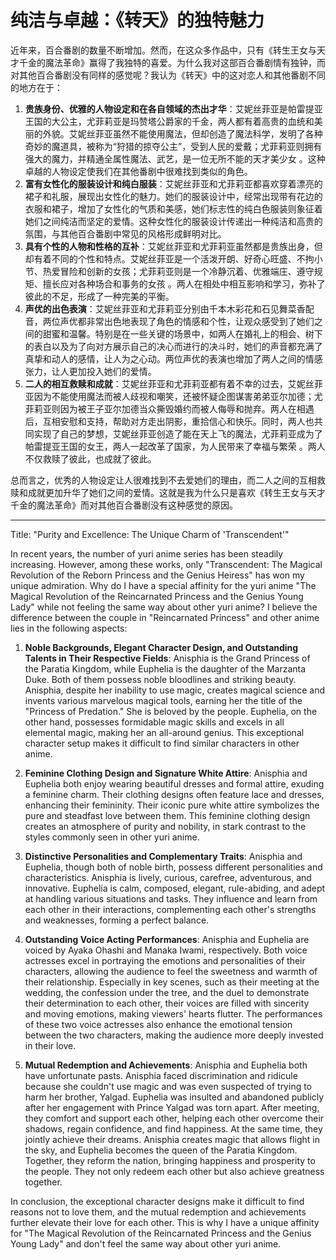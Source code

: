 # 纯洁与卓越：《转天》的独特魅力

近年来，百合番剧的数量不断增加。然而，在这众多作品中，只有《转生王女与天才千金的魔法革命》赢得了我独特的喜爱。为什么我对这部百合番剧情有独钟，而对其他百合番剧没有同样的感觉呢？我认为《转天》中的这对恋人和其他番剧不同的地方在于：

1. **贵族身份、优雅的人物设定和在各自领域的杰出才华**：艾妮丝菲亚是帕雷提亚王国的大公主，尤菲莉亚是玛赞塔公爵家的千金，两人都有着高贵的血统和美丽的外貌。艾妮丝菲亚虽然不能使用魔法，但却创造了魔法科学，发明了各种奇妙的魔道具，被称为“狩猎的掠夺公主”，受到人民的爱戴；尤菲莉亚则拥有强大的魔力，并精通全属性魔法、武艺，是一位无所不能的天才美少女 。这种卓越的人物设定使我们在其他番剧中很难找到类似的角色。
2. **富有女性化的服装设计和纯白服装**：艾妮丝菲亚和尤菲莉亚都喜欢穿着漂亮的裙子和礼服，展现出女性化的魅力。她们的服装设计中，经常出现带有花边的衣服和裙子，增加了女性化的气质和美感，她们标志性的纯白色服装则象征着她们之间纯洁而坚定的爱情。这种女性化的服装设计传递出一种纯洁和高贵的氛围，与其他百合番剧中常见的风格形成鲜明对比。
3. **具有个性的人物和性格的互补**：艾妮丝菲亚和尤菲莉亚虽然都是贵族出身，但却有着不同的个性和特点。艾妮丝菲亚是一个活泼开朗、好奇心旺盛、不拘小节、热爱冒险和创新的女孩；尤菲莉亚则是一个冷静沉着、优雅端庄、遵守规矩、擅长应对各种场合和事务的女孩 。两人在相处中相互影响和学习，弥补了彼此的不足，形成了一种完美的平衡。
4. **声优的出色表演**：艾妮丝菲亚和尤菲莉亚分别由千本木彩花和石见舞菜香配音，两位声优都非常出色地表现了角色的情感和个性，让观众感受到了她们之间的甜蜜和温馨。特别是在一些关键的场景中，如两人在婚礼上的相会、树下的表白以及为了向对方展示自己的决心而进行的决斗时，她们的声音都充满了真挚和动人的感情，让人为之心动。两位声优的表演也增加了两人之间的情感张力，让人更加投入她们的爱情。
5. **二人的相互救赎和成就**：艾妮丝菲亚和尤菲莉亚都有着不幸的过去，艾妮丝菲亚因为不能使用魔法而被人歧视和嘲笑，还被怀疑企图谋害弟弟亚尔加德；尤菲莉亚则因为被王子亚尔加德当众撕毁婚约而被人侮辱和抛弃。两人在相遇后，互相安慰和支持，帮助对方走出阴影，重拾信心和快乐。同时，两人也共同实现了自己的梦想，艾妮丝菲亚创造了能在天上飞的魔法，尤菲莉亚成为了帕雷提亚王国的女王，两人一起改革了国家，为人民带来了幸福与繁荣 。两人不仅救赎了彼此，也成就了彼此。

总而言之，优秀的人物设定让人很难找到不去爱她们的理由，而二人之间的互相救赎和成就更加升华了她们之间的爱情。这就是我为什么只是喜欢《转生王女与天才千金的魔法革命》而对其他百合番剧没有这种感觉的原因。





----

Title: "Purity and Excellence: The Unique Charm of 'Transcendent'"

In recent years, the number of yuri anime series has been steadily increasing. However, among these works, only "Transcendent: The Magical Revolution of the Reborn Princess and the Genius Heiress" has won my unique admiration. Why do I have a special affinity for the yuri anime "The Magical Revolution of the Reincarnated Princess and the Genius Young Lady" while not feeling the same way about other yuri anime? I believe the difference between the couple in "Reincarnated Princess" and other anime lies in the following aspects:

1. **Noble Backgrounds, Elegant Character Design, and Outstanding Talents in Their Respective Fields**: Anisphia is the Grand Princess of the Paratia Kingdom, while Euphelia is the daughter of the Marzanta Duke. Both of them possess noble bloodlines and striking beauty. Anisphia, despite her inability to use magic, creates magical science and invents various marvelous magical tools, earning her the title of the "Princess of Predation." She is beloved by the people. Euphelia, on the other hand, possesses formidable magic skills and excels in all elemental magic, making her an all-around genius. This exceptional character setup makes it difficult to find similar characters in other anime.

2. **Feminine Clothing Design and Signature White Attire**: Anisphia and Euphelia both enjoy wearing beautiful dresses and formal attire, exuding a feminine charm. Their clothing designs often feature lace and dresses, enhancing their femininity. Their iconic pure white attire symbolizes the pure and steadfast love between them. This feminine clothing design creates an atmosphere of purity and nobility, in stark contrast to the styles commonly seen in other yuri anime.

3. **Distinctive Personalities and Complementary Traits**: Anisphia and Euphelia, though both of noble birth, possess different personalities and characteristics. Anisphia is lively, curious, carefree, adventurous, and innovative. Euphelia is calm, composed, elegant, rule-abiding, and adept at handling various situations and tasks. They influence and learn from each other in their interactions, complementing each other's strengths and weaknesses, forming a perfect balance.

4. **Outstanding Voice Acting Performances**: Anisphia and Euphelia are voiced by Ayaka Ohashi and Manaka Iwami, respectively. Both voice actresses excel in portraying the emotions and personalities of their characters, allowing the audience to feel the sweetness and warmth of their relationship. Especially in key scenes, such as their meeting at the wedding, the confession under the tree, and the duel to demonstrate their determination to each other, their voices are filled with sincerity and moving emotions, making viewers' hearts flutter. The performances of these two voice actresses also enhance the emotional tension between the two characters, making the audience more deeply invested in their love.

5. **Mutual Redemption and Achievements**: Anisphia and Euphelia both have unfortunate pasts. Anisphia faced discrimination and ridicule because she couldn't use magic and was even suspected of trying to harm her brother, Yalgad. Euphelia was insulted and abandoned publicly after her engagement with Prince Yalgad was torn apart. After meeting, they comfort and support each other, helping each other overcome their shadows, regain confidence, and find happiness. At the same time, they jointly achieve their dreams. Anisphia creates magic that allows flight in the sky, and Euphelia becomes the queen of the Paratia Kingdom. Together, they reform the nation, bringing happiness and prosperity to the people. They not only redeem each other but also achieve greatness together.

In conclusion, the exceptional character designs make it difficult to find reasons not to love them, and the mutual redemption and achievements further elevate their love for each other. This is why I have a unique affinity for "The Magical Revolution of the Reincarnated Princess and the Genius Young Lady" and don't feel the same way about other yuri anime.